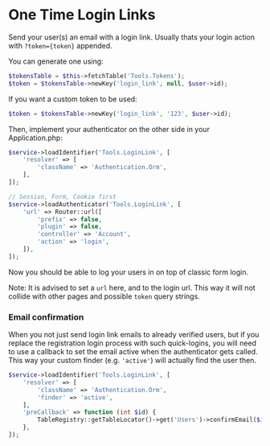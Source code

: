 # One Time Login Links

Send your user(s) an email with a login link.
Usually thats your login action with `?token={token}` appended.

You can generate one using:
```php
$tokensTable = $this->fetchTable('Tools.Tokens');
$token = $tokensTable->newKey('login_link', null, $user->id);
```

If you want a custom token to be used:
```php
$token = $tokensTable->newKey('login_link', '123', $user->id);
```

Then, implement your authenticator on the other side in your Application.php:

```php
$service->loadIdentifier('Tools.LoginLink', [
    'resolver' => [
        'className' => 'Authentication.Orm',
    ],
]);

// Session, Form, Cookie first
$service->loadAuthenticator('Tools.LoginLink', [
    'url' => Router::url([
        'prefix' => false,
        'plugin' => false,
        'controller' => 'Account',
        'action' => 'login',
    ]),
]);
```

Now you should be able to log your users in on top of classic form login.

Note: It is advised to set a `url` here, and to the login url. This way it will not collide
with other pages and possible `token` query strings.

### Email confirmation

When you not just send login link emails to already verified users, but if you
replace the registration login process with such quick-logins, you will need to
use a callback to set the email active when the authenticator gets called.
This way your custom finder (e.g. `'active'`) will actually find the user then.

```php
$service->loadIdentifier('Tools.LoginLink', [
    'resolver' => [
        'className' => 'Authentication.Orm',
        'finder' => 'active',
    ],
    'preCallback' => function (int $id) {
        TableRegistry::getTableLocator()->get('Users')->confirmEmail($id);
    },
]);
```
